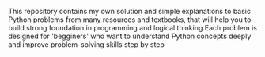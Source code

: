 This repository contains my own solution and simple explanations to basic Python problems from many resources and textbooks, that will help you to build strong foundation in programming and logical thinking.Each problem is designed for 'begginers' who want to understand Python concepts deeply and improve problem-solving skills step by step
